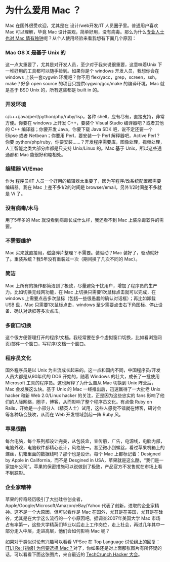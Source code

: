# 为什么爱用 Mac ？

Mac 在国外很受欢迎，尤其是在 设计/web开发/IT 人员圈子里。普通用户喜欢 Mac 可以理解，毕竟 Mac 设计美观，简单好用，没有病毒。那么为什么[专业人士也对 Mac 情有独钟](http://www.vpsee.com/2012/06/share-some-geeks-desks/)呢？从个人使用经验来看我想有下面几个原因：

### Mac OS X 是基于 Unix 的

这一点太重要了，尤其是对开发人员，至少对于我来说很重要，这意味着Unix 下一堆好用的工具都可以随手捡到。如果你是个 windows 开发人员，我想你会在 windows 上装一套cygwin 环境吧？你不用 flex/yacc，grep，screen，ssh，make？好多 open source 的项目只提供cygwin/gcc/make 的编译环境。Mac 就是基于 BSD Unix 的，所有这些都是 built in 的。

### 开发环境

c/c++/java/perl/python/php/ruby/lisp，各种 shell，应有尽有，直接支持，非常方便。你要在 windows 上开发 C++，要装个 Visual Studio 编译器吧？或者其他的 C++ 编译器；你要开发 Java，你要下载 Java SDK 吧，说不定还要一个 Elipse 或者 Netbean；你要用 Perl，要安装一个 Perl 解释器吧，Active Perl？你要 python/php/ruby，你要安装……？开发程序需要库，图像处理，视频处理，人工智能之类大部分库都是只支持 Unix/Linux 的。Mac 基于 Unix，所以这些通通都和 Mac 能很好和睦相处。

### 编辑器 Vi/Emac

作为 程序员/IT 人员一个好用的编辑器太重要了，因为写程序/改系统配置都需要编辑器。我在 Mac 上差不多1/2的时间是 browser/email，另外1/2时间差不多就是 Vi 了。

### 没有病毒/木马

用了5年多的 Mac 就没看到病毒长成什么样，我还看不到 Mac 上装杀毒软件的需要。

### 不需要维护

Mac 买来就直接用，磁盘碎片整理？不需要。装驱动？Mac 装好了，驱动就好了。重装系统？我5年没有重装过一次（期间换了几次不同的 Mac）。

### 简洁

Mac 上所有的操作都简洁到了极致，尽量避免干扰用户，增加了程序员的生产力。比如切换无线网功能，在 Mac 上切换只需要1次鼠标点击就可以完成，在 windows 上需要点击多次鼠标（包括一些很愚蠢的确认对话框）；再比如卸载 USB 盘，Mac 只需要1次鼠标点击，windows 至少需要点击右下角图标、停止设备、确认对话框等多次点击。

### 多窗口切换

这个很方便管理打开的程序/文档。我经常要在多个虚拟窗口切换，比如看浏览网页/邮件一个窗口，写程序/文档一个窗口。

### 程序员文化

国外程序员是以 Unix 为主流成长起来的。这一点和国内不同，中国程序员/开发人员大都是从90年代的 DOS 开始的，随着 Windows 的壮大，成长了一批使用 Microsoft 工具的程序员。这也解释了为什么自从 Mac 切换到 Unix 阵营后，Mac 会发展这么快。基于 Unix 的 Mac 一经推出后，迅速赢得了一大批老 Unix hacker 和新 Web 2.0/Linux hacker 的关注，正是因为这些忠实的 fans 影响了他们的人际网络，圈子，博客，从而影响了整个程序员文化。有点像 Ruby on Rails，开始是一小部分人（精英人士）试用，这些人感觉不错就在博客，研讨会等各种场合鼓吹，从而在 Web 开发领域刮起一阵 Ruby 风。

### 苹果很酷

每台电脑，每个系列都设计完美，从包装盒，宣传册，广告，电源线，电脑内部，电脑外观，电脑软件都精心设计，风格统一。甚至微小到螺丝，看过苹果机箱上的螺丝，机箱里面的数据线吗？那个也是设计。每个 Mac 上都标记着：Designed by Apple in California，而不是 Desgined in USA，苹果就是这么酷，“我们是一家加州公司”。苹果的保密措施可以说做到了极致，产品官方不发售就在市场上看不到踪影。

### 企业家精神

苹果的传奇经历吸引了大批硅谷创业者，Apple/Google/Microsoft/Amazon/eBay/Yahoo 代表了创新，进取的企业家精神。这不是一个大原因，但可以看作是 Mac 在国外，尤其是在美国，尤其是在硅谷，尤其是在大学这么流行的一个小原因吧。据调查2007年美国大学 Mac 市场占有率第一，这些大学精英们毕业以后走上工作岗位，走上社会，再过几年其中一部分走入中层，走进高层，他们会如何影响 Mac 呢？

如果对于类似讨论有兴趣可以看看 VPSee 在 Top Language 讨论组上的回复：[[TL] Re: [初级] 为何要选择 Mac？](http://www.vpsee.com/2010/05/re-tl-why-choose-a-mac/)对了，你如果还是对上面那张图片有所怀疑的话，可以看看下面这张图片，来自最近的 [TechCrunch Hacker 大会](http://techcrunch.com/2010/05/22/over-300-battle-at-disrupt-hackathon/)。
